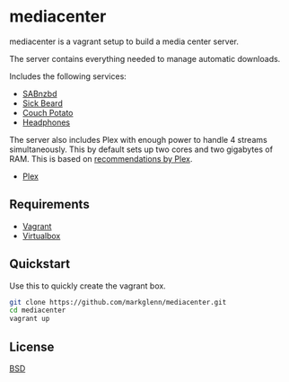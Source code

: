 # mediacenter

mediacenter is a vagrant setup to build a media center server.

The server contains everything needed to manage automatic downloads.

Includes the following services:

* [SABnzbd](http://sabnzbd.org)
* [Sick Beard](http://sickbeard.com)
* [Couch Potato](https://couchpota.to)
* [Headphones](https://github.com/rembo10/headphones)

The server also includes Plex with enough power to handle 4
streams simultaneously.  This by default sets up two cores
and two gigabytes of RAM.  This is based on
[recommendations by Plex](https://support.plex.tv/hc/en-us/articles/200375666-Stand-Alone-Server).

* [Plex](https://plex.tv)

## Requirements

* [Vagrant](https://www.vagrantup.com) 
* [Virtualbox](https://www.virtualbox.org)

## Quickstart

Use this to quickly create the vagrant box.

```sh
git clone https://github.com/markglenn/mediacenter.git
cd mediacenter
vagrant up
```

## License

[BSD](https://github.com/markglenn/mediacenter/blob/master/LICENSE.md)
